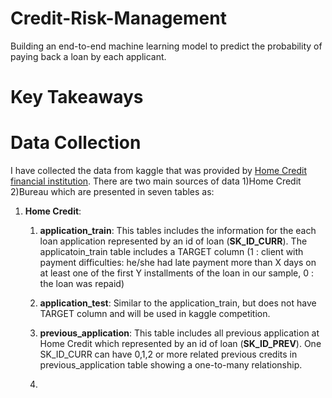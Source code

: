 # Credit-Risk-Management
Building an end-to-end machine learning model to predict the probability of paying back a loan by each applicant.

# Key Takeaways

# Data Collection
I have collected the data from kaggle that was provided by [Home Credit financial institution]( https://www.kaggle.com/c/home-credit-default-risk/data).
There are two main sources of data 1)Home Credit 2)Bureau which are presented in seven tables as:
1. __Home Credit__:

    1. __application_train__: This tables includes the information for the each loan application represented by an id of loan (__SK_ID_CURR__).
    The applicatoin_train table includes a TARGET column (1 : client with payment difficulties: he/she had late payment more than X days on at least one of the first 
    Y installments of the loan in our sample, 0 : the loan was repaid) 
    
    2. __application_test__: Similar to the application_train, but does not have TARGET column and will be used in kaggle competition.

    3. __previous_application__: This table includes all previous application at Home Credit which represented by an id of loan (__SK_ID_PREV__). One SK_ID_CURR can have 0,1,2     or more related previous credits in previous_application table showing a one-to-many relationship.
    
    3. 



